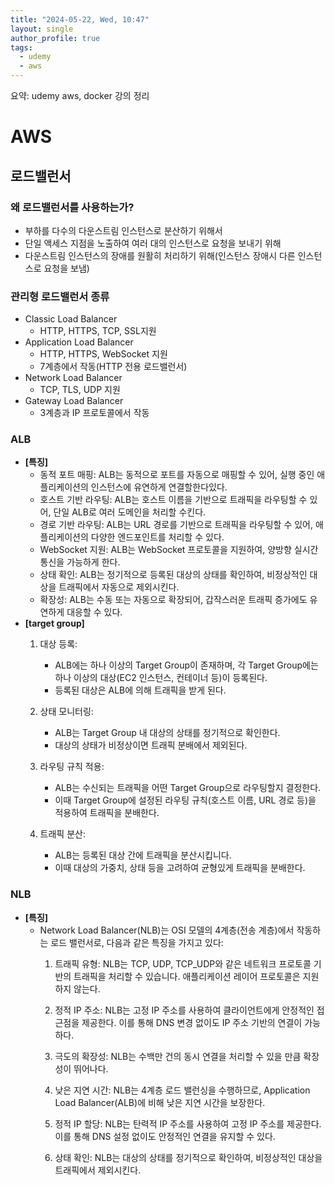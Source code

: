 ```yaml
---
title: "2024-05-22, Wed, 10:47"
layout: single
author_profile: true
tags:
  - udemy
  - aws
---
```

요약: udemy aws, docker 강의 정리

# AWS

## 로드밸런서

### 왜 로드밸런서를 사용하는가?

- 부하를 다수의 다운스트림 인스턴스로 분산하기 위해서
- 단일 액세스 지점을 노출하여 여러 대의 인스턴스로 요청을 보내기 위해
- 다운스트림 인스턴스의 장애를 원활히 처리하기 위해(인스턴스 장애시 다른 인스턴스로 요청을 보냄)

### 관리형 로드밸런서 종류

- Classic Load Balancer
  - HTTP, HTTPS, TCP, SSL지원
- Application Load Balancer
  - HTTP, HTTPS, WebSocket 지원
  - 7계층에서 작동(HTTP 전용 로드밸런서)
- Network Load Balancer
  - TCP, TLS, UDP 지원
- Gateway Load Balancer
  - 3계층과 IP 프로토콜에서 작동

### ALB

- **[특징]** 
  - 동적 포트 매핑: ALB는 동적으로 포트를 자동으로 매핑할 수 있어, 실행 중인 애플리케이션의 인스턴스에 유연하게 연결할한다있다.
  - 호스트 기반 라우팅: ALB는 호스트 이름을 기반으로 트래픽을 라우팅할 수 있어, 단일 ALB로 여러 도메인을 처리할 수킨다.
  - 경로 기반 라우팅: ALB는 URL 경로를 기반으로 트래픽을 라우팅할 수 있어, 애플리케이션의 다양한 엔드포인트를 처리할 수 있다.
  - WebSocket 지원: ALB는 WebSocket 프로토콜을 지원하여, 양방향 실시간 통신을 가능하게 한다.
  - 상태 확인: ALB는 정기적으로 등록된 대상의 상태를 확인하여, 비정상적인 대상을 트래픽에서 자동으로 제외시킨다.
  - 확장성: ALB는 수동 또는 자동으로 확장되어, 갑작스러운 트래픽 증가에도 유연하게 대응할 수 있다.
- **[target group]** 
  1. 대상 등록:
     - ALB에는 하나 이상의 Target Group이 존재하며, 각 Target Group에는 하나 이상의 대상(EC2 인스턴스, 컨테이너 등)이 등록된다.
     - 등록된 대상은 ALB에 의해 트래픽을 받게 된다.

  2. 상태 모니터링:
     - ALB는 Target Group 내 대상의 상태를 정기적으로 확인한다.
     - 대상의 상태가 비정상이면 트래픽 분배에서 제외된다.

  3. 라우팅 규칙 적용:
     - ALB는 수신되는 트래픽을 어떤 Target Group으로 라우팅할지 결정한다.
     - 이때 Target Group에 설정된 라우팅 규칙(호스트 이름, URL 경로 등)을 적용하여 트래픽을 분배한다.

  4. 트래픽 분산:
     - ALB는 등록된 대상 간에 트래픽을 분산시킵니다.
     - 이때 대상의 가중치, 상태 등을 고려하여 균형있게 트래픽을 분배한다.

### NLB

- **[특징]**
  - Network Load Balancer(NLB)는 OSI 모델의 4계층(전송 계층)에서 작동하는 로드 밸런서로, 다음과 같은 특징을 가지고 있다:
    1. 트래픽 유형: NLB는 TCP, UDP, TCP_UDP와 같은 네트워크 프로토콜 기반의 트래픽을 처리할 수 있습니다. 애플리케이션 레이어 프로토콜은 지원하지 않는다.

    2. 정적 IP 주소: NLB는 고정 IP 주소를 사용하여 클라이언트에게 안정적인 접근점을 제공한다. 이를 통해 DNS 변경 없이도 IP 주소 기반의 연결이 가능하다.

    3. 극도의 확장성: NLB는 수백만 건의 동시 연결을 처리할 수 있을 만큼 확장성이 뛰어나다.

    4. 낮은 지연 시간: NLB는 4계층 로드 밸런싱을 수행하므로, Application Load Balancer(ALB)에 비해 낮은 지연 시간을 보장한다.

    5. 정적 IP 할당: NLB는 탄력적 IP 주소를 사용하여 고정 IP 주소를 제공한다. 이를 통해 DNS 설정 없이도 안정적인 연결을 유지할 수 있다.

    6. 상태 확인: NLB는 대상의 상태를 정기적으로 확인하여, 비정상적인 대상을 트래픽에서 제외시킨다.
